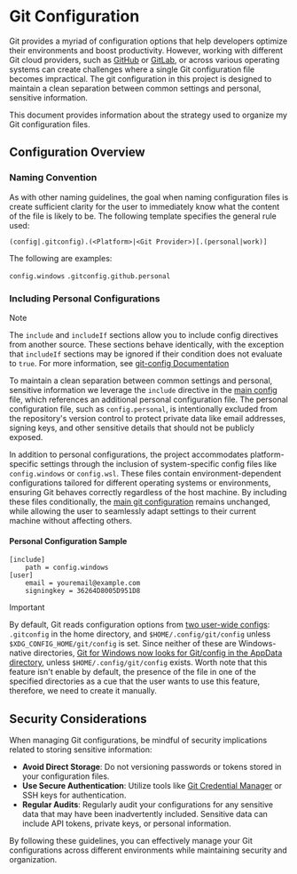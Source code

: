 # Git Configuration

Git provides a myriad of configuration options that help developers optimize their environments and boost productivity. However, working
with different Git cloud providers, such as [GitHub](https://github.com) or [GitLab](https://gitlab.com), or across various operating
systems can create challenges where a single Git configuration file becomes impractical. The git configuration in this project is designed
to maintain a clean separation between common settings and personal, sensitive information.

This document provides information about the strategy used to organize my Git configuration files.

## Configuration Overview

### Naming Convention

As with other naming guidelines, the goal when naming configuration files is create sufficient clarity for the user to immediately know
what the content of the file is likely to be. The following template specifies the general rule used:

```text
(config|.gitconfig).(<Platform>|<Git Provider>)[.(personal|work)]
```

The following are examples:

`config.windows` `.gitconfig.github.personal`

### Including Personal Configurations

> [!NOTE]
> The `include` and `includeIf` sections allow you to include config directives from another source. These sections behave identically,
> with the exception that `includeIf` sections may be ignored if their condition does not evaluate to `true`. For more information, see
> [git-config Documentation](https://git-scm.com/docs/git-config#_includes)

To maintain a clean separation between common settings and personal, sensitive information we leverage the `include` directive in the
[main config](config#L33) file, which references an additional personal configuration file. The personal configuration file, such as
`config.personal`, is intentionally excluded from the repository's version control to protect private data like email addresses, signing
keys, and other sensitive details that should not be publicly exposed.

In addition to personal configurations, the project accommodates platform-specific settings through the inclusion of system-specific config
files like `config.windows` or `config.wsl`. These files contain environment-dependent configurations tailored for different operating
systems or environments, ensuring Git behaves correctly regardless of the host machine. By including these files conditionally,
the [main git configuration](config) remains unchanged, while allowing the user to seamlessly adapt settings to their current
machine without affecting others.

#### Personal Configuration Sample

```text
[include]
	path = config.windows
[user]
    email = youremail@example.com
    signingkey = 36264D8005D951D8
```

> [!IMPORTANT]
> By default, Git reads configuration options from [two user-wide configs](https://git-scm.com/docs/git-config#_configuration): `.gitconfig`
> in the home directory, and `$HOME/.config/git/config` unless `$XDG_CONFIG_HOME/git/config` is set. Since neither of these are
> Windows-native directories, [Git for Windows now looks for Git/config in the AppData directory](https://github.com/git-for-windows/git/pull/5030),
> unless `$HOME/.config/git/config` exists. Worth note that this feature isn't enable by default, the presence of the file in one of the
> specified directories as a cue that the user wants to use this feature, therefore, we need to create it manually.

## Security Considerations

When managing Git configurations, be mindful of security implications related to storing sensitive information:

- **Avoid Direct Storage**: Do not versioning passwords or tokens stored in your configuration files.
- **Use Secure Authentication**: Utilize tools like [Git Credential Manager](https://github.com/git-ecosystem/git-credential-manager) or
  SSH keys for authentication.
- **Regular Audits**: Regularly audit your configurations for any sensitive data that may have been inadvertently included. Sensitive data
  can include API tokens, private keys, or personal information.

By following these guidelines, you can effectively manage your Git configurations across different environments while maintaining
security and organization.
